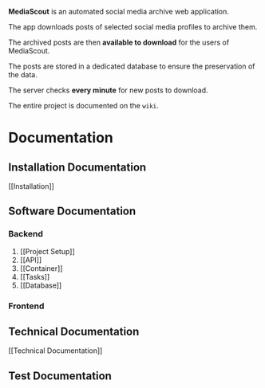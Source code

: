 **MediaScout** is an automated social media archive web application.

The app downloads posts of selected social media profiles to archive them.

The archived posts are then **available to download** for the users of MediaScout.

The posts are stored in a dedicated database to ensure the preservation of the data.

The server checks **every minute** for new posts to download.
  
The entire project is documented on the `wiki`.

# Documentation
## Installation Documentation
[[Installation]]
## Software Documentation
### Backend
1. [[Project Setup]]
2. [[API]]
3. [[Container]]
4. [[Tasks]]
5. [[Database]]
### Frontend
## Technical Documentation
[[Technical Documentation]]
## Test Documentation
